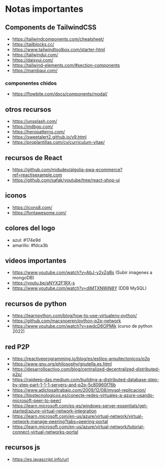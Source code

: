 #  Notas importantes

## Components de TailwindCSS
- https://tailwindcomponents.com/cheatsheet/
- https://tailblocks.cc/
- https://www.tailwindtoolbox.com/starter-html
- https://tailwindui.com/
- https://daisyui.com/
- https://tailwind-elements.com/#section-components
- https://mambaui.com/

### componentes chidos
- https://flowbite.com/docs/components/modal/

## otros recursos
- https://unsplash.com/
- https://mdbgo.com/
- https://heropatterns.com/
- https://sweetalert2.github.io/v9.html
- https://proplantillas.com/cv/curriculum-vitae/

## recursos de React
- https://github.com/midudev/algolia-pwa-ecommerce?ref=reactjsexample.com
- https://github.com/safak/youtube/tree/react-shop-ui

## iconos
- https://icons8.com/
- https://fontawesome.com/

## colores del logo
- azul: #174e9d
- amarillo: #fdca3b

## videos importantes
- https://www.youtube.com/watch?v=AbJ-y2vZgBs (Subir imagenes a mongoDB)
- https://youtu.be/aNYX2F1RX-s
- https://www.youtube.com/watch?v=diMTXNWiN8Y (DDB MySQL)

## recursos de python
- https://learnpython.com/blog/how-to-use-virtualenv-python/
- https://github.com/macsnoeren/python-p2p-network
- https://www.youtube.com/watch?v=swdcD6OPMlk (curso de python 2022)

## red P2P
- https://reactiveprogramming.io/blog/es/estilos-arquitectonicos/p2p
- https://www.gnu.org/philosophy/gnutella.es.html 
- https://desarrolloactivo.com/blog/centralized-decentralized-distributed-p2p/
- https://rajdeep-das.medium.com/building-a-distributed-database-step-by-step-part-1-1-1-servers-and-p2p-5c80960f76b 
- https://www.adictosaltrabajo.com/2009/12/08/mysql-replicacion/
- https://tipstecnologicos.es/conecte-redes-virtuales-a-azure-usando-microsoft-peer-to-peer/
- https://learn.microsoft.com/es-es/windows-server-essentials/get-started/azure-virtual-network-integration
- https://learn.microsoft.com/en-us/azure/virtual-network/virtual-network-manage-peering?tabs=peering-portal
- https://learn.microsoft.com/en-us/azure/virtual-network/tutorial-connect-virtual-networks-portal

## recursos js
- https://es.javascript.info/url